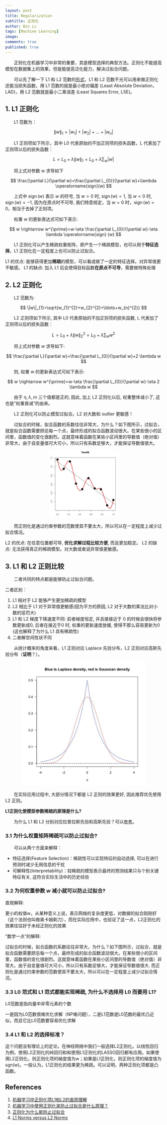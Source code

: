 ```yaml
---
layout: post
title: Regularization
subtitle: 正则化
author: Bin Li
tags: [Machine Learning]
image: 
comments: true
published: true
---
```


　　正则化在机器学习中非常的重要，其是模型选择的典型方法。正则化不能提高模型在数据集上的效果，但是能提高泛化能力，解决过拟合问题。

　　可以先了解一下 L1 和 L2 范数的[形式](https://binlidaily.github.io/2019-05-29-norm)，L1 和 L2 范数不光可以用来做正则化还能当损失函数，用 L1 范数的就是最小绝对偏差 (Least Absolute Deviation，LAD)，用 L2 范数就是最小二乘误差 (Least Squares Error, LSE)。

## 1. L1 正则化
　　L1 范数为：

$$
\|w\|_{1}=\left|w_{1}\right|+\left|w_{2}\right|+\ldots+\left|w_{n}\right|
$$

　　L1 正则项如下所示，其中 L0 代表原始的不加正则项的损失函数，L 代表加了正则项以后的损失函数：

$$
L=L_{0}+\lambda\|w\|_{1}=L_{0}+\lambda \sum_{w}|w|
$$

　　将上式对参数 w 求导如下

$$
\frac{\partial L}{\partial w}=\frac{\partial L_{0}}{\partial w}+\lambda \operatorname{sign}(w)
$$

　　上式中 $\operatorname{sign}(w)$ 表示 $w$ 的符号, 当 $w>0$ 时, $\operatorname{sign}(w)=1$, 当 $w<0$ 时, $\operatorname{sign}(w)=−1$, 因为在原点时不可导, 我们特意规定，当 $w=0$ 时，$\operatorname{sign}(w)=0$，相当于去掉了正则项。

　　权重 $w$ 的更新表达式可如下表示:

$$
w \rightarrow w^{\prime}=w-\eta \frac{\partial L_{0}}{\partial w}-\eta \lambda \operatorname{sign} (w)
$$

　　L1 正则化可以产生稀疏权重矩阵，即产生一个稀疏模型，也可以用于**特征选择**。L1 正则化在一定程度上也可以防止过拟合。


L1 的优点: 能够获得更加**稀疏**的模型，可以看成做了一定的特征选择。对异常值更不敏感。
L1 的缺点: 加入 L1 后会使得目标函数**在原点不可导**，需要做特殊处理

## 2. L2 正则化
　　L2 范数为:

$$
\|w\|_{1}=\sqrt{w_{1}^{2}+w_{2}^{2}+\ldots+w_{n}^{2}}
$$

　　L2 正则项如下所示, 其中 L0 代表原始的不加正则项的损失函数, L 代表加了正则项以后的损失函数：

$$
L=L_{0}+\lambda\|w\|_{2}^{2}=L_{0}+\lambda \sum_{w} w^{2}
$$

　　将上式对参数 $w$ 求导如下:

$$
\frac{\partial L}{\partial w}=\frac{\partial L_{0}}{\partial w}+2 \lambda w
$$

　　则, 权重 $w$ 的更新表达式可如下表示:

$$
w \rightarrow w^{\prime}=w-\eta \frac{\partial L_{0}}{\partial w}-\eta 2 \lambda w
$$

　　由于 $\eta, \lambda, m$ 三个值都是正的, 因此, 加上 L2 正则化以后, 权重整体减小了, 这也是”权重衰减”的由来。


　　L2 正则化可以防止模型过拟合。L2 对大数和 outlier 更敏感！

　　过拟合的时候，拟合函数的系数往往非常大，为什么？如下图所示，过拟合，就是拟合函数需要顾忌每一个点，最终形成的拟合函数波动很大。在某些很小的区间里，函数值的变化很剧烈。这就意味着函数在某些小区间里的导数值（绝对值）非常大，由于自变量值可大可小，所以只有系数足够大，才能保证导数值很大。

<p align="center">
  <img width="" height="" src="/img/media/15592896875283.jpg">
</p>


　　而正则化是通过约束参数的范数使其不要太大，所以可以在一定程度上减少过拟合情况。


L2 的优点: 在任意位置都可导, **优化求解过程比较方便**, 而且更加稳定。
L2 的缺点: 无法获得真正的稀疏模型。对大数或者说异常值更敏感。

## 3. L1 和 L2 正则比较
　　二者共同的特点都是能够防止过拟合问题。

二者区别：
1. L1 相对于 L2 能够产生更加稀疏的模型
2. L2 相比于 L1 对于异常值更敏感(因为平方的原因, L2 对于大数的乘法比对小数的惩罚大)
3. L1 和 L2 梯度下降速度不同: 前者梯度恒定, 并且接接近于 0 的时候会很快将参数更新成0, 后者在接近于0 时, 权重的更新速度放缓, 使得不那么容易更新为0 (这也解释了为什么 L1 具有稀疏性)
4. 二者解空间性状不同

　　从统计概率的角度来看，L1 正则对应 Laplace 先验分布，L2 正则对应高斯先验分布（**证明**？）。

<p align="center">
  <img width="400" height="" src="/img/media/15621430078296.jpg">
</p>

　　在实际应用过程中, 大部分情况下都是 L2 正则的效果更好, 因此推荐优先使用 L2 正则。


**L1正则化使模型参数稀疏的原理是什么?**

　　为什么 L1 和 L2 分别对应拉普拉斯先验和高斯先验？可以[参考](https://www.zhihu.com/question/23536142/answer/90135994)。

### 3.1 为什么权重矩阵稀疏可以防止过拟合?
　　可以从两个方面来解释：
* 特征选择(Feature Selection)：稀疏性可以实现特征的自动选择, 可以在进行预测时减少无用信息的干扰
* 可解释性(Interpretability)：较稀疏的模型表示最终的预测结果只与个别关键特征有关, 这符合实际生活中的历史经验

### 3.2 为何权重参数 $w$ 减小就可以防止过拟合?
直观解释:

更小的权值w，从某种意义上说，表示网络的复杂度更低，对数据的拟合刚刚好（这个法则也叫做奥卡姆剃刀），而在实际应用中，也验证了这一点，L2正则化的效果往往好于未经正则化的效果

“数学一点”的解释:

过拟合的时候，拟合函数的系数往往非常大，为什么？如下图所示，过拟合，就是拟合函数需要顾忌每一个点，最终形成的拟合函数波动很大。在某些很小的区间里，函数值的变化很剧烈。这就意味着函数在某些小区间里的导数值（绝对值）非常大，由于自变量值可大可小，所以只有系数足够大，才能保证导数值很大. 而正则化是通过约束参数的范数使其不要太大，所以可以在一定程度上减少过拟合情况。

### 3.3 L0  范式和 L1 范式都能实现稀疏, 为什么不选择用 L0 而要用 L1?
L0范数是指向量中非零元素的个数

一是因为L0范数很难优化求解（NP难问题），二是L1范数是L0范数的最优凸近似，而且它比L0范数要容易优化求解

### 3.4 L1 和 L2 的选择标准？
这个问题没有理论上的定论。在神经网络中我们一般选择L2正则化。以线性回归为例，使用L2正则化的岭回归和和使用L1正则化的LASSO回归都有应用。如果使用L2正则化，则正则化项的梯度值为w；如果是L1正则化，则正则化项的梯度值为 sgn(w)。一般认为，L1正则化的结果更为稀疏。可以证明，两种正则化项都是凸函数。

## References
1. [机器学习中正则化项L1和L2的直观理解](https://blog.csdn.net/jinping_shi/article/details/52433975)
2. [机器学习中使用正则化来防止过拟合是什么原理？](https://www.zhihu.com/question/20700829)
3. [正则化为什么能防止过拟合](https://www.cnblogs.com/alexanderkun/p/6922428.html)
4. [L1 Norms versus L2 Norms](https://www.kaggle.com/residentmario/l1-norms-versus-l2-norms)